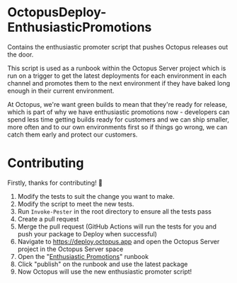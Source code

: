 # OctopusDeploy-EnthusiasticPromotions
Contains the enthusiastic promoter script that pushes Octopus releases out the door.

This script is used as a runbook within the Octopus Server project which is run on a trigger to get the latest deployments for each environment in each channel and promotes them to the next environment if they have baked long enough in their current environment.

At Octopus, we're want green builds to mean that they're ready for release, which is part of why we have enthusiastic promotions now - developers can spend less time getting builds ready for customers and we can ship smaller, more often and to our own environments first so if things go wrong, we can catch them early and protect our customers. 

# Contributing
Firstly, thanks for contributing! :tada:

1. Modify the tests to suit the change you want to make.
2. Modify the script to meet the new tests.
3. Run `Invoke-Pester` in the root directory to ensure all the tests pass
4. Create a pull request
5. Merge the pull request (GitHub Actions will run the tests for you and push your package to Deploy when successful)
6. Navigate to https://deploy.octopus.app and open the Octopus Server project in the Octopus Server space
7. Open the "[Enthusiastic Promotions](https://deploy.octopus.app/app#/Spaces-622/projects/octopus-server/operations/runbooks/Runbooks-661/overview)" runbook 
8. Click "publish" on the runbook and use the latest package 
9. Now Octopus will use the new enthusiastic promoter script!
